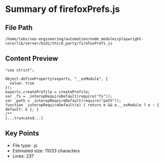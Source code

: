 # Summary of firefoxPrefs.js
  
## File Path
`/home/tabs/seo-engineering/automation/node_modules/playwright-core/lib/server/bidi/third_party/firefoxPrefs.js`

## Content Preview
```
"use strict";

Object.defineProperty(exports, "__esModule", {
  value: true
});
exports.createProfile = createProfile;
var _fs = _interopRequireDefault(require("fs"));
var _path = _interopRequireDefault(require("path"));
function _interopRequireDefault(e) { return e && e.__esModule ? e : { default: e }; }
/**
[...truncated...]
```

## Key Points
- File type: .js
- Estimated size: 11033 characters
- Lines: 237
